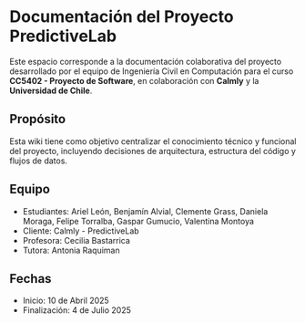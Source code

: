 # Documentación del Proyecto PredictiveLab

Este espacio corresponde a la documentación colaborativa del proyecto desarrollado por el equipo de Ingeniería Civil en Computación para el curso **CC5402 - Proyecto de Software**, en colaboración con **Calmly** y la **Universidad de Chile**.

## Propósito

Esta wiki tiene como objetivo centralizar el conocimiento técnico y funcional del proyecto, incluyendo decisiones de arquitectura, estructura del código y flujos de datos.

## Equipo

- Estudiantes: Ariel León, Benjamín Alvial, Clemente Grass, Daniela Moraga, Felipe Torralba, Gaspar Gumucio, Valentina Montoya
- Cliente: Calmly - PredictiveLab
- Profesora: Cecilia Bastarrica
- Tutora: Antonia Raquiman

## Fechas

- Inicio: 10 de Abril 2025
- Finalización: 4 de Julio 2025
